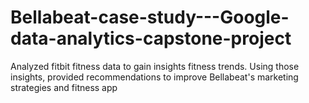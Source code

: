# Bellabeat-case-study---Google-data-analytics-capstone-project
Analyzed fitbit fitness data to gain insights fitness trends. Using those insights, provided recommendations to improve Bellabeat's marketing strategies and fitness app
